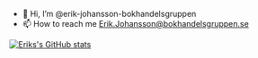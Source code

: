- 👋 Hi, I’m @erik-johansson-bokhandelsgruppen
- 📫 How to reach me <Erik.Johansson@bokhandelsgruppen.se>

<!---
erik-johansson-bokhandelsgruppen/erik-johansson-bokhandelsgruppen is a ✨ special ✨ repository because its `README.md` (this file) appears on your GitHub profile.
You can click the Preview link to take a look at your changes.
--->

[![Eriks's GitHub stats](https://github-readme-stats.vercel.app/api?username=erik-johansson-bokhandelsgruppen&show_icons=true&theme=tokyonight)](https://github.com/Bokhandelsgruppen)
